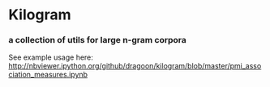 # Kilogram
### a collection of utils for large n-gram corpora

See example usage here: http://nbviewer.ipython.org/github/dragoon/kilogram/blob/master/pmi_association_measures.ipynb
